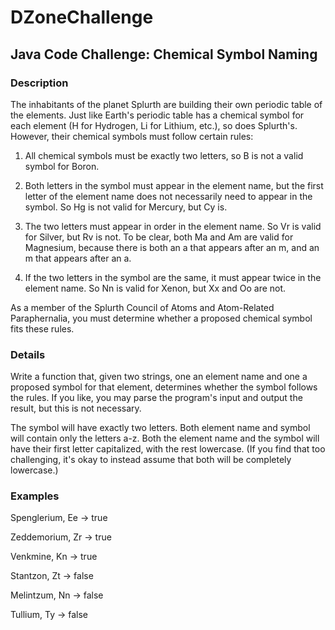 # DZoneChallenge
## Java Code Challenge: Chemical Symbol Naming
### Description
The inhabitants of the planet Splurth are building their own periodic table of the elements. Just like Earth's periodic table has a chemical symbol for each element (H for Hydrogen, Li for Lithium, etc.), so does Splurth's. However, their chemical symbols must follow certain rules:

1. All chemical symbols must be exactly two letters, so B is not a valid symbol for Boron.

2. Both letters in the symbol must appear in the element name, but the first letter of the element name does not necessarily need to appear in the symbol. So Hg is not valid for Mercury, but Cy is.

3. The two letters must appear in order in the element name. So Vr is valid for Silver, but Rv is not. To be clear, both Ma and Am are valid for Magnesium, because there is both an a that appears after an m, and an m that appears after an a.

4. If the two letters in the symbol are the same, it must appear twice in the element name. So Nn is valid for Xenon, but Xx and Oo are not.

As a member of the Splurth Council of Atoms and Atom-Related Paraphernalia, you must determine whether a proposed chemical symbol fits these rules.

### Details
Write a function that, given two strings, one an element name and one a proposed symbol for that element, determines whether the symbol follows the rules. If you like, you may parse the program's input and output the result, but this is not necessary.

The symbol will have exactly two letters. Both element name and symbol will contain only the letters a-z. Both the element name and the symbol will have their first letter capitalized, with the rest lowercase. (If you find that too challenging, it's okay to instead assume that both will be completely lowercase.)

### Examples
Spenglerium, Ee -> true

Zeddemorium, Zr -> true

Venkmine, Kn -> true

Stantzon, Zt -> false

Melintzum, Nn -> false

Tullium, Ty -> false
